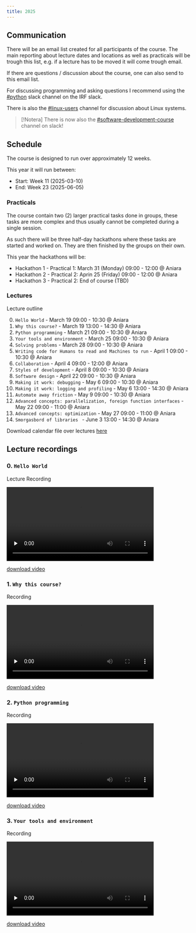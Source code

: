 ```yaml
---
title: 2025
---
```


## Communication

There will be an email list created for all participants of the course. The main reporting about lecture dates and locations as well as practicals will be trough this list, e.g. if a lecture has to be moved it will come trough email.

If there are questions / discussion about the course, one can also send to this email list.

For discussing programming and asking questions I recommend using the [#python](https://irf-se.slack.com/archives/C06LSLX5VC3) slack channel on the IRF slack.

There is also the [#linux-users](https://irf-se.slack.com/archives/C074MQGHL67) channel for discussion about Linux systems.

> [!Notera]
> There is now also the [#software-development-course](https://irf-se.slack.com/archives/C08H87SDK6F) channel on slack!

## Schedule

The course is designed to run over approximately 12 weeks.

This year it will run between:
- Start: Week 11 (2025-03-10)
- End: Week 23 (2025-06-05)

### Practicals

The course contain two (2) larger practical tasks done in groups, these tasks are more complex and thus usually cannot be completed during a single session.

As such there will be three half-day hackathons where these tasks are started and worked on. They are then finished by the groups on their own.

This year the hackathons will be:
- Hackathon 1 - Practical 1: March 31 (Monday) 09:00 - 12:00 @ Aniara
- Hackathon 2 - Practical 2: Aprin 25 (Friday) 09:00 - 12:00 @ Aniara
- Hackathon 3 - Practical 2: End of course (TBD)


### Lectures

Lecture outline

0. `Hello World` - March 19 09:00 - 10:30 @ Aniara
1. `Why this course?` - March 19 13:00 - 14:30 @ Aniara
2. `Python programming` - March 21 09:00 - 10:30 @ Aniara
3. `Your tools and environment` - March 25 09:00 - 10:30 @ Aniara
4. `Solving problems` - March 28 09:00 - 10:30 @ Aniara
5. `Writing code for Humans to read and Machines to run` - April 1 09:00 - 10:30 @ Aniara
6. `Collaboration` - April 4 09:00 - 12:00 @ Aniara
7. `Styles of development` - April 8 09:00 - 10:30 @ Aniara
8. `Software design` - April 22 09:00 - 10:30 @ Aniara
9. `Making it work: debugging` - May 6 09:00 - 10:30 @ Aniara
10. `Making it work: logging and profiling` - May 6 13:00 - 14:30 @ Aniara
11. `Automate away friction` - May 9 09:00 - 10:30 @ Aniara
12. `Advanced concepts: parallelization, foreign function interfaces` - May 22 09:00 - 11:00 @ Aniara
13. `Advanced concepts: optimization` - May 27 09:00 - 11:00 @ Aniara
14. `Smorgasbord of libraries ` - June 3 13:00 - 14:30 @ Aniara

Download calendar file over lectures [here](ics/PhD-course-software-development-2025.ics)

## Lecture recordings


### 0. `Hello World`

Lecture Recording

<video controls width="80%" preload="none">
    <source src="https://cloud.irf.se/s/my87bx6SzTEE5pK/download?path=/&files=phd-course-lect0.mp4&downloadStartSecret=bxh19jhce7b">
</video>

[download video](https://cloud.irf.se/s/my87bx6SzTEE5pK/download?path=/&files=phd-course-lect0.mp4&downloadStartSecret=bxh19jhce7b)

### 1. `Why this course?`

Recording

<video controls width="80%" preload="none">
    <source src="https://cloud.irf.se/s/my87bx6SzTEE5pK/download?path=%2F&files=phd-course-lect1.mp4&downloadStartSecret=pytco8cg7gp">
</video>

[download video](https://cloud.irf.se/s/my87bx6SzTEE5pK/download?path=%2F&files=phd-course-lect1.mp4&downloadStartSecret=pytco8cg7gp)

### 2. `Python programming`

Recording

<video controls width="80%" preload="none">
    <source src="https://cloud.irf.se/s/my87bx6SzTEE5pK/download?path=%2F&files=phd-course-lect2.mp4&downloadStartSecret=d55ti44o386">
</video>

[download video](https://cloud.irf.se/s/my87bx6SzTEE5pK/download?path=%2F&files=phd-course-lect2.mp4&downloadStartSecret=d55ti44o386)

### 3. `Your tools and environment`

Recording

<video controls width="80%" preload="none">
    <source src="https://cloud.irf.se/s/my87bx6SzTEE5pK/download?path=/&files=phd-course-lect3.mp4&downloadStartSecret=4gp6s3k1mgw">
</video>

[download video](https://cloud.irf.se/s/my87bx6SzTEE5pK/download?path=/&files=phd-course-lect3.mp4&downloadStartSecret=4gp6s3k1mgw)

